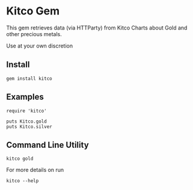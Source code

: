 Kitco Gem
=========

This gem retrieves data (via HTTParty) from Kitco Charts about Gold and other precious metals.

Use at your own discretion 

Install
--------
	gem install kitco


Examples
--------
	require 'kitco'

	puts Kitco.gold
	puts Kitco.silver

Command Line Utility
--------------------

    kitco gold

For more details on run

    kitco --help
